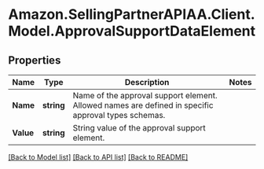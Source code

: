 # Amazon.SellingPartnerAPIAA.Client.Model.ApprovalSupportDataElement
## Properties

Name | Type | Description | Notes
------------ | ------------- | ------------- | -------------
**Name** | **string** | Name of the approval support element. Allowed names are defined in specific approval types schemas. | 
**Value** | **string** | String value of the approval support element. | 

[[Back to Model list]](../README.md#documentation-for-models) [[Back to API list]](../README.md#documentation-for-api-endpoints) [[Back to README]](../README.md)

